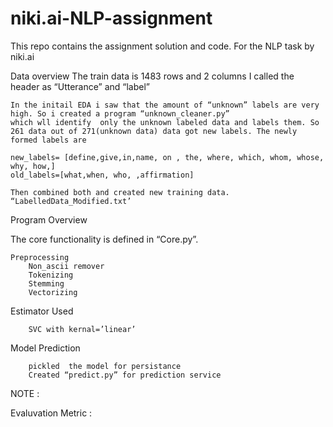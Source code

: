 # niki.ai-NLP-assignment
This repo contains the assignment solution and code. For the NLP task by niki.ai

Data overview
    The train data is 1483 rows and 2 columns
    I called the header as  “Utterance” and “label”

    In the initail EDA i saw that the amount of “unknown” labels are very high. So i created a program “unknown_cleaner.py”
    which wll identify  only the unknown labeled data and labels them. So 261 data out of 271(unknown data) data got new labels. The newly formed labels are 

    new_labels= [define,give,in,name, on , the, where, which, whom, whose, why, how,]
    old_labels=[what,when, who, ,affirmation] 

    Then combined both and created new training data. “LabelledData_Modified.txt’

Program Overview

The core functionality is defined in “Core.py”.

    Preprocessing
        Non_ascii remover
        Tokenizing
        Stemming
        Vectorizing
        
Estimator Used
        
        SVC with kernal=’linear’


Model Prediction

        pickled  the model for persistance
        Created “predict.py” for prediction service




NOTE : 

Evaluvation Metric :



